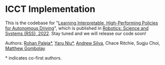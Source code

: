 # ICCT Implementation
This is the codebase for "[Learning Interpretable, High-Performing Policies for Autonomous Driving](http://www.roboticsproceedings.org/rss18/p068.pdf)", which is published in [Robotics: Science and Systems (RSS), 2022](http://www.roboticsproceedings.org/rss18/index.html). Stay tuned and we will release our code soon!

Authors: [Rohan Paleja*](https://rohanpaleja.com/), [Yaru Niu*](https://www.yaruniu.com/), [Andrew Silva](https://www.andrew-silva.com/), Chace Ritchie, Sugju Choi, [Matthew Gombolay](https://core-robotics.gatech.edu/people/matthew-gombolay/)

\* indicates co-first authors.
